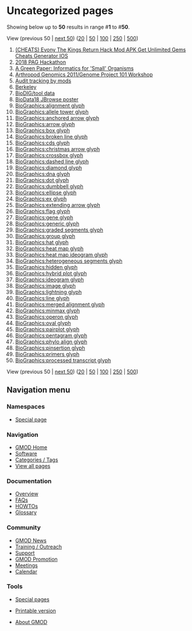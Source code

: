 



<span id="top"></span>




# <span dir="auto">Uncategorized pages</span>








Showing below up to **50** results in range \#**1** to \#**50**.

View (previous 50 \| <a
href="/mediawiki/index.php?title=Special%3AUncategorizedPages&amp;limit=50&amp;offset=50"
class="mw-nextlink" title="Next 50 results">next 50</a>) (<a
href="/mediawiki/index.php?title=Special%3AUncategorizedPages&amp;limit=20&amp;offset=0"
class="mw-numlink" title="Show 20 results per page">20</a> \| <a
href="/mediawiki/index.php?title=Special%3AUncategorizedPages&amp;limit=50&amp;offset=0"
class="mw-numlink" title="Show 50 results per page">50</a> \| <a
href="/mediawiki/index.php?title=Special%3AUncategorizedPages&amp;limit=100&amp;offset=0"
class="mw-numlink" title="Show 100 results per page">100</a> \| <a
href="/mediawiki/index.php?title=Special%3AUncategorizedPages&amp;limit=250&amp;offset=0"
class="mw-numlink" title="Show 250 results per page">250</a> \| <a
href="/mediawiki/index.php?title=Special%3AUncategorizedPages&amp;limit=500&amp;offset=0"
class="mw-numlink" title="Show 500 results per page">500</a>)

1.  [(CHEATS) Evony The Kings Return Hack Mod APK Get Unlimited Gems
    Cheats Generator
    IOS](/wiki/(CHEATS)_Evony_The_Kings_Return_Hack_Mod_APK_Get_Unlimited_Gems_Cheats_Generator_IOS "(CHEATS) Evony The Kings Return Hack Mod APK Get Unlimited Gems Cheats Generator IOS")
2.  [2018 PAG Hackathon](/wiki/2018_PAG_Hackathon "2018 PAG Hackathon")
3.  [A Green Paper: Informatics for 'Small'
    Organisms](/wiki/A_Green_Paper:_Informatics_for_%27Small%27_Organisms "A Green Paper: Informatics for 'Small' Organisms")
4.  [Arthropod Genomics 2011/Genome Project 101
    Workshop](/wiki/Arthropod_Genomics_2011/Genome_Project_101_Workshop "Arthropod Genomics 2011/Genome Project 101 Workshop")
5.  [Audit tracking by
    mods](/wiki/Audit_tracking_by_mods "Audit tracking by mods")
6.  [Berkeley](/wiki/Berkeley "Berkeley")
7.  [BioDIG/tool data](/wiki/BioDIG/tool_data "BioDIG/tool data")
8.  [BioData18 JBrowse
    poster](/wiki/BioData18_JBrowse_poster "BioData18 JBrowse poster")
9.  [BioGraphics:alignment
    glyph](/wiki/BioGraphics:alignment_glyph "BioGraphics:alignment glyph")
10. [BioGraphics:allele tower
    glyph](/wiki/BioGraphics:allele_tower_glyph "BioGraphics:allele tower glyph")
11. [BioGraphics:anchored arrow
    glyph](/wiki/BioGraphics:anchored_arrow_glyph "BioGraphics:anchored arrow glyph")
12. [BioGraphics:arrow
    glyph](/wiki/BioGraphics:arrow_glyph "BioGraphics:arrow glyph")
13. [BioGraphics:box
    glyph](/wiki/BioGraphics:box_glyph "BioGraphics:box glyph")
14. [BioGraphics:broken line
    glyph](/wiki/BioGraphics:broken_line_glyph "BioGraphics:broken line glyph")
15. [BioGraphics:cds
    glyph](/wiki/BioGraphics:cds_glyph "BioGraphics:cds glyph")
16. [BioGraphics:christmas arrow
    glyph](/wiki/BioGraphics:christmas_arrow_glyph "BioGraphics:christmas arrow glyph")
17. [BioGraphics:crossbox
    glyph](/wiki/BioGraphics:crossbox_glyph "BioGraphics:crossbox glyph")
18. [BioGraphics:dashed line
    glyph](/wiki/BioGraphics:dashed_line_glyph "BioGraphics:dashed line glyph")
19. [BioGraphics:diamond
    glyph](/wiki/BioGraphics:diamond_glyph "BioGraphics:diamond glyph")
20. [BioGraphics:dna
    glyph](/wiki/BioGraphics:dna_glyph "BioGraphics:dna glyph")
21. [BioGraphics:dot
    glyph](/wiki/BioGraphics:dot_glyph "BioGraphics:dot glyph")
22. [BioGraphics:dumbbell
    glyph](/wiki/BioGraphics:dumbbell_glyph "BioGraphics:dumbbell glyph")
23. [BioGraphics:ellipse
    glyph](/wiki/BioGraphics:ellipse_glyph "BioGraphics:ellipse glyph")
24. [BioGraphics:ex
    glyph](/wiki/BioGraphics:ex_glyph "BioGraphics:ex glyph")
25. [BioGraphics:extending arrow
    glyph](/wiki/BioGraphics:extending_arrow_glyph "BioGraphics:extending arrow glyph")
26. [BioGraphics:flag
    glyph](/wiki/BioGraphics:flag_glyph "BioGraphics:flag glyph")
27. [BioGraphics:gene
    glyph](/wiki/BioGraphics:gene_glyph "BioGraphics:gene glyph")
28. [BioGraphics:generic
    glyph](/wiki/BioGraphics:generic_glyph "BioGraphics:generic glyph")
29. [BioGraphics:graded segments
    glyph](/wiki/BioGraphics:graded_segments_glyph "BioGraphics:graded segments glyph")
30. [BioGraphics:group
    glyph](/wiki/BioGraphics:group_glyph "BioGraphics:group glyph")
31. [BioGraphics:hat
    glyph](/wiki/BioGraphics:hat_glyph "BioGraphics:hat glyph")
32. [BioGraphics:heat map
    glyph](/wiki/BioGraphics:heat_map_glyph "BioGraphics:heat map glyph")
33. [BioGraphics:heat map ideogram
    glyph](/wiki/BioGraphics:heat_map_ideogram_glyph "BioGraphics:heat map ideogram glyph")
34. [BioGraphics:heterogeneous segments
    glyph](/wiki/BioGraphics:heterogeneous_segments_glyph "BioGraphics:heterogeneous segments glyph")
35. [BioGraphics:hidden
    glyph](/wiki/BioGraphics:hidden_glyph "BioGraphics:hidden glyph")
36. [BioGraphics:hybrid plot
    glyph](/wiki/BioGraphics:hybrid_plot_glyph "BioGraphics:hybrid plot glyph")
37. [BioGraphics:ideogram
    glyph](/wiki/BioGraphics:ideogram_glyph "BioGraphics:ideogram glyph")
38. [BioGraphics:image
    glyph](/wiki/BioGraphics:image_glyph "BioGraphics:image glyph")
39. [BioGraphics:lightning
    glyph](/wiki/BioGraphics:lightning_glyph "BioGraphics:lightning glyph")
40. [BioGraphics:line
    glyph](/wiki/BioGraphics:line_glyph "BioGraphics:line glyph")
41. [BioGraphics:merged alignment
    glyph](/wiki/BioGraphics:merged_alignment_glyph "BioGraphics:merged alignment glyph")
42. [BioGraphics:minmax
    glyph](/wiki/BioGraphics:minmax_glyph "BioGraphics:minmax glyph")
43. [BioGraphics:operon
    glyph](/wiki/BioGraphics:operon_glyph "BioGraphics:operon glyph")
44. [BioGraphics:oval
    glyph](/wiki/BioGraphics:oval_glyph "BioGraphics:oval glyph")
45. [BioGraphics:pairplot
    glyph](/wiki/BioGraphics:pairplot_glyph "BioGraphics:pairplot glyph")
46. [BioGraphics:pentagram
    glyph](/wiki/BioGraphics:pentagram_glyph "BioGraphics:pentagram glyph")
47. [BioGraphics:phylo align
    glyph](/wiki/BioGraphics:phylo_align_glyph "BioGraphics:phylo align glyph")
48. [BioGraphics:pinsertion
    glyph](/wiki/BioGraphics:pinsertion_glyph "BioGraphics:pinsertion glyph")
49. [BioGraphics:primers
    glyph](/wiki/BioGraphics:primers_glyph "BioGraphics:primers glyph")
50. [BioGraphics:processed transcript
    glyph](/wiki/BioGraphics:processed_transcript_glyph "BioGraphics:processed transcript glyph")

View (previous 50 \| <a
href="/mediawiki/index.php?title=Special%3AUncategorizedPages&amp;limit=50&amp;offset=50"
class="mw-nextlink" title="Next 50 results">next 50</a>) (<a
href="/mediawiki/index.php?title=Special%3AUncategorizedPages&amp;limit=20&amp;offset=0"
class="mw-numlink" title="Show 20 results per page">20</a> \| <a
href="/mediawiki/index.php?title=Special%3AUncategorizedPages&amp;limit=50&amp;offset=0"
class="mw-numlink" title="Show 50 results per page">50</a> \| <a
href="/mediawiki/index.php?title=Special%3AUncategorizedPages&amp;limit=100&amp;offset=0"
class="mw-numlink" title="Show 100 results per page">100</a> \| <a
href="/mediawiki/index.php?title=Special%3AUncategorizedPages&amp;limit=250&amp;offset=0"
class="mw-numlink" title="Show 250 results per page">250</a> \| <a
href="/mediawiki/index.php?title=Special%3AUncategorizedPages&amp;limit=500&amp;offset=0"
class="mw-numlink" title="Show 500 results per page">500</a>)







## Navigation menu



### Namespaces

- <span id="ca-nstab-special">[Special
  page](/wiki/Special%3AUncategorizedPages "This is a special page, you cannot edit the page itself")</span>


### 




<a href="/wiki/Main_Page"
style="background-image: url(http://gmod.org/images/GMOD-cogs.png);"
title="Visit the main page"></a>


### Navigation



- <span id="n-GMOD-Home">[GMOD Home](/wiki/Main_Page)</span>
- <span id="n-Software">[Software](/wiki/GMOD_Components)</span>
- <span id="n-Categories-.2F-Tags">[Categories /
  Tags](/wiki/Categories)</span>
- <span id="n-View-all-pages">[View all
  pages](/wiki/Special:AllPages)</span>




### Documentation



- <span id="n-Overview">[Overview](/wiki/Overview)</span>
- <span id="n-FAQs">[FAQs](/wiki/Category%3AFAQ)</span>
- <span id="n-HOWTOs">[HOWTOs](/wiki/Category%3AHOWTO)</span>
- <span id="n-Glossary">[Glossary](/wiki/Glossary)</span>




### Community



- <span id="n-GMOD-News">[GMOD News](/wiki/GMOD_News)</span>
- <span id="n-Training-.2F-Outreach">[Training /
  Outreach](/wiki/Training_and_Outreach)</span>
- <span id="n-Support">[Support](/wiki/Support)</span>
- <span id="n-GMOD-Promotion">[GMOD
  Promotion](/wiki/GMOD_Promotion)</span>
- <span id="n-Meetings">[Meetings](/wiki/Meetings)</span>
- <span id="n-Calendar">[Calendar](/wiki/Calendar)</span>




### Tools



- <span id="t-specialpages"><a href="/wiki/Special%3ASpecialPages" accesskey="q"
  title="A list of all special pages [q]">Special pages</a></span>
- <span id="t-print"><a
  href="/mediawiki/index.php?title=Special%3AUncategorizedPages&amp;printable=yes"
  rel="alternate" accesskey="p"
  title="Printable version of this page [p]">Printable version</a></span>





- <span id="footer-places-about">[About
  GMOD](/wiki/GMOD%3AAbout "GMOD%3AAbout")</span>

<!-- -->




